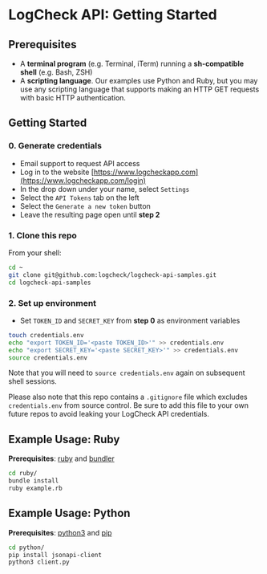 # LogCheck API: Getting Started

## Prerequisites
- A **terminal program** (e.g. Terminal, iTerm) running a **sh-compatible shell** (e.g. Bash, ZSH)
- A **scripting language**. Our examples use Python and Ruby, but you may use any scripting language that
    supports making an HTTP GET requests with basic HTTP authentication.

## Getting Started

### 0. Generate credentials
- Email support to request API access
- Log in to the website [https://www.logcheckapp.com](https://www.logcheckapp.com/login)
- In the drop down under your name, select `Settings`
- Select the `API Tokens` tab on the left
- Select the `Generate a new token` button
- Leave the resulting page open until **step 2**

### 1. Clone this repo

From your shell:

```sh
cd ~
git clone git@github.com:logcheck/logcheck-api-samples.git
cd logcheck-api-samples
```

### 2. Set up environment
- Set `TOKEN_ID` and `SECRET_KEY` from **step 0** as environment variables

```sh
touch credentials.env
echo "export TOKEN_ID='<paste TOKEN_ID>'" >> credentials.env
echo "export SECRET_KEY='<paste SECRET_KEY>'" >> credentials.env
source credentials.env
```

Note that you will need to `source credentials.env` again on subsequent shell
sessions.

Please also note that this repo contains a `.gitignore` file which excludes
`credentials.env` from source control. Be sure to add this file to your
own future repos to avoid leaking your LogCheck API credentials.

## Example Usage: Ruby

**Prerequisites**: [ruby](https://www.ruby-lang.org/en/documentation/installation/) and [bundler](https://bundler.io/)

```bash
cd ruby/
bundle install
ruby example.rb
```

## Example Usage: Python

**Prerequisites**: [python3](https://www.python.org/downloads/) and [pip](https://pip.pypa.io/en/stable/installing/)

```bash
cd python/
pip install jsonapi-client
python3 client.py
```
